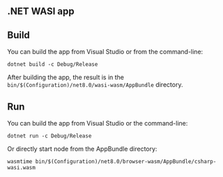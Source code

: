 ## .NET WASI app

## Build

You can build the app from Visual Studio or from the command-line:

```
dotnet build -c Debug/Release
```

After building the app, the result is in the `bin/$(Configuration)/net8.0/wasi-wasm/AppBundle` directory.

## Run

You can build the app from Visual Studio or the command-line:

```
dotnet run -c Debug/Release
```

Or directly start node from the AppBundle directory:

```
wasmtime bin/$(Configuration)/net8.0/browser-wasm/AppBundle/csharp-wasi.wasm
```
